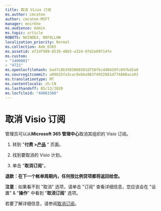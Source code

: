 ```yaml
---
title: 取消 Visio 订阅
ms.author: cmcatee
author: cmcatee-MSFT
manager: mnirkhe
ms.audience: Admin
ms.topic: article
ROBOTS: NOINDEX, NOFOLLOW
localization_priority: Normal
ms.collection: Adm_O365
ms.assetid: ef2df989-8539-48b5-a324-97d2e09f14fe
ms.custom:
- "1400001"
- "4721"
ms.openlocfilehash: bad7c8b3503800101d758fbcdd0429fc097bd2a0
ms.sourcegitcommit: a98b25fa3cac9ebba983f4932881d774880aca93
ms.translationtype: MT
ms.contentlocale: zh-CN
ms.lasthandoff: 05/13/2020
ms.locfileid: "44061588"
---
```

# <a name="cancel-visio-subscription"></a>取消 Visio 订阅

管理员可以从**Microsoft 365 管理中心**取消其组织的 Visio 订阅。

1. 转到 "**付费 >[产品](https://go.microsoft.com/fwlink/p/?linkid=842054)** " 页面。

2. 找到要取消的 Visio 计划。

3. 单击 "**取消订阅**"。

**退款：在下一个帐单周期内，任何按比例贷项都将返回给您。**

**注意**：如果看不到 "取消" 选项，请单击 "订阅" 查看详细信息，您应该会在 "设置" & "**操作**" 中看到 "**取消订阅**" 选项。

若要了解详细信息，请参阅[取消订阅](https://docs.microsoft.com/microsoft-365/commerce/subscriptions/cancel-your-subscription)。
